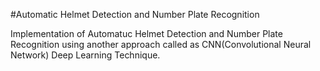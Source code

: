 #Automatic Helmet Detection and Number Plate Recognition

Implementation of Automatuc Helmet Detection and Number Plate Recognition using another approach called as CNN(Convolutional Neural Network) Deep Learning Technique.
